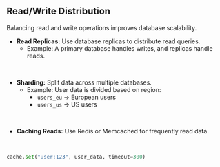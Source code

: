 ## Read/Write Distribution

Balancing read and write operations improves database scalability.

* **Read Replicas:** Use database replicas to distribute read queries.
    * Example: A primary database handles writes, and replicas handle reads.

&nbsp;

* **Sharding:** Split data across multiple databases.
    * Example: User data is divided based on region:
        * `users_eu` → European users
        * `users_us` → US users

&nbsp;

* **Caching Reads:** Use Redis or Memcached for frequently read data.

&nbsp;
```python
cache.set("user:123", user_data, timeout=300)
```